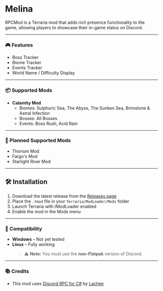 # Melina

RPCMod is a Terraria mod that adds rich presence functionality to the game, allowing players to showcase their in-game status on Discord.

---

### 🎮 Features
- Boss Tracker  
- Biome Tracker  
- Events Tracker  
- World Name / Difficulty Display  

---

### 📦 Supported Mods
- **Calamity Mod**
  + Biomes: Sulphuric Sea, The Abyss, The Sunken Sea, Brimstone & Astral Infection  
  + Bosses: All Bosses  
  + Events: Boss Rush, Acid Rain  

---

### 🔮 Planned Supported Mods
- Thorium Mod  
- Fargo's Mod  
- Starlight River Mod  

---

## 🛠 Installation

1. Download the latest release from the [Releases page](https://github.com/0xsh1n/Melina/releases)  
2. Place the `.tmod` file in your `Terraria/ModLoader/Mods` folder  
3. Launch Terraria with tModLoader enabled  
4. Enable the mod in the Mods menu  

---

### 🧪 Compatibility
- **Windows** – Not yet tested  
- **Linux** – Fully working  
  > ⚠️ **Note:** You must use the **non-Flatpak** version of Discord.

---

### 📚 Credits

- This mod uses [Discord RPC for C#](https://github.com/Lachee/discord-rpc-csharp) by [Lachee](https://github.com/Lachee)  
